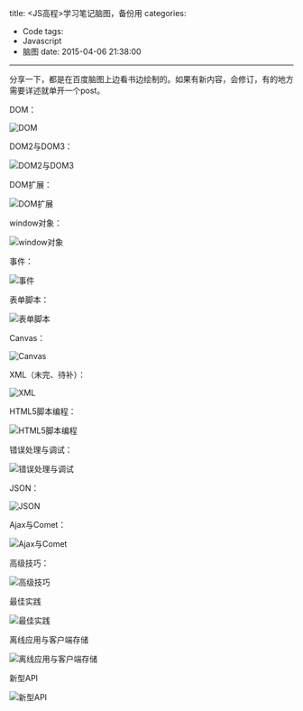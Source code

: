 title: <JS高程>学习笔记脑图，备份用
categories:
  - Code
tags:
  - Javascript
  - 脑图
date: 2015-04-06 21:38:00
---
分享一下，都是在百度脑图上边看书边绘制的。如果有新内容，会修订，有的地方需要详述就单开一个post。

DOM：

![DOM](http://my404forest.qiniudn.com/DOM.png)

<!-- more -->

DOM2与DOM3：

![DOM2与DOM3](http://my404forest.qiniudn.com/DOM2与DOM3.png)

DOM扩展：

![DOM扩展](http://my404forest.qiniudn.com/DOM扩展.png)

window对象：

![window对象](http://my404forest.qiniudn.com/Window对象.png)

事件：

![事件](http://my404forest.qiniudn.com/事件.png)

表单脚本：

![表单脚本](http://my404forest.qiniudn.com/表单脚本.png)

Canvas：

![Canvas](http://my404forest.qiniudn.com/Canvas.png)

XML（未完、待补）：

![XML](http://my404forest.qiniudn.com/XML.png)

HTML5脚本编程：

![HTML5脚本编程](http://my404forest.qiniudn.com/HTML5脚本编程.png)

错误处理与调试：

![错误处理与调试](http://my404forest.qiniudn.com/错误处理与调试.png)

JSON：

![JSON](http://my404forest.qiniudn.com/JSON.png)

Ajax与Comet：

![Ajax与Comet](http://my404forest.qiniudn.com/Ajax与Comet.png)

高级技巧：

![高级技巧](http://my404forest.qiniudn.com/高级技巧.png)

最佳实践

![最佳实践](http://my404forest.qiniudn.com/最佳实践.png)

离线应用与客户端存储

![离线应用与客户端存储](http://my404forest.qiniudn.com/离线应用与客户端存储.png)

新型API

![新型API](http://my404forest.qiniudn.com/新型API.png)